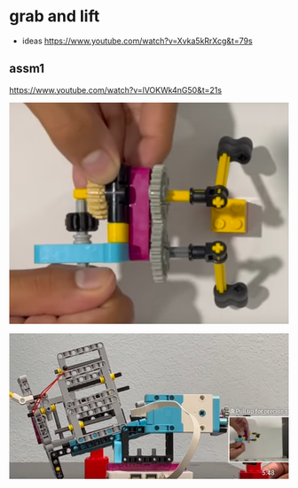 # grab and lift


* ideas https://www.youtube.com/watch?v=Xvka5kRrXcg&t=79s


## assm1
https://www.youtube.com/watch?v=lVOKWk4nG50&t=21s



![Alt text](image.png)


![Alt text](image-1.png)

